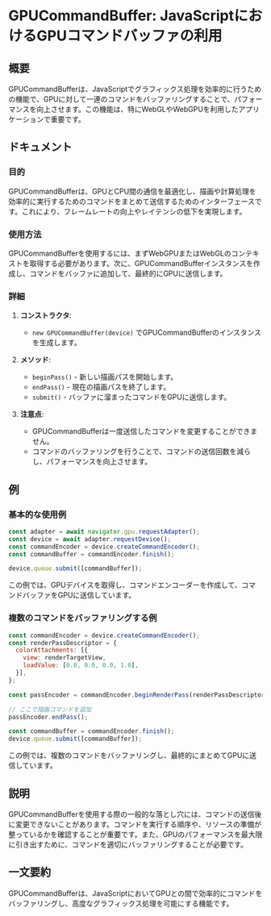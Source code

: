 <!--
Meta Description: # GPUCommandBuffer: JavaScriptにおけるGPUコマンドバッファの利用 ## 概要 GPUCommandBufferは、JavaScriptでグラフィックス処理を効率的に行うための機能で、GPUに対して一連のコマンドをバッファリングすることで、パフォーマンスを向上させます。...
Meta Keywords: const, device, commandencoder, commandbuffer, gpucommandbufferは
-->

# GPUCommandBuffer: JavaScriptにおけるGPUコマンドバッファの利用

## 概要
GPUCommandBufferは、JavaScriptでグラフィックス処理を効率的に行うための機能で、GPUに対して一連のコマンドをバッファリングすることで、パフォーマンスを向上させます。この機能は、特にWebGLやWebGPUを利用したアプリケーションで重要です。

## ドキュメント

### 目的
GPUCommandBufferは、GPUとCPU間の通信を最適化し、描画や計算処理を効率的に実行するためのコマンドをまとめて送信するためのインターフェースです。これにより、フレームレートの向上やレイテンシの低下を実現します。

### 使用方法
GPUCommandBufferを使用するには、まずWebGPUまたはWebGLのコンテキストを取得する必要があります。次に、GPUCommandBufferインスタンスを作成し、コマンドをバッファに追加して、最終的にGPUに送信します。

### 詳細
1. **コンストラクタ**: 
   - `new GPUCommandBuffer(device)` でGPUCommandBufferのインスタンスを生成します。
   
2. **メソッド**:
   - `beginPass()` - 新しい描画パスを開始します。
   - `endPass()` - 現在の描画パスを終了します。
   - `submit()` - バッファに溜まったコマンドをGPUに送信します。

3. **注意点**:
   - GPUCommandBufferは一度送信したコマンドを変更することができません。
   - コマンドのバッファリングを行うことで、コマンドの送信回数を減らし、パフォーマンスを向上させます。

## 例

### 基本的な使用例

```javascript
const adapter = await navigator.gpu.requestAdapter();
const device = await adapter.requestDevice();
const commandEncoder = device.createCommandEncoder();
const commandBuffer = commandEncoder.finish();

device.queue.submit([commandBuffer]);
```

この例では、GPUデバイスを取得し、コマンドエンコーダーを作成して、コマンドバッファをGPUに送信しています。

### 複数のコマンドをバッファリングする例

```javascript
const commandEncoder = device.createCommandEncoder();
const renderPassDescriptor = {
  colorAttachments: [{
    view: renderTargetView,
    loadValue: [0.0, 0.0, 0.0, 1.0],
  }],
};

const passEncoder = commandEncoder.beginRenderPass(renderPassDescriptor);

// ここで描画コマンドを追加
passEncoder.endPass();

const commandBuffer = commandEncoder.finish();
device.queue.submit([commandBuffer]);
```

この例では、複数のコマンドをバッファリングし、最終的にまとめてGPUに送信しています。

## 説明

GPUCommandBufferを使用する際の一般的な落とし穴には、コマンドの送信後に変更できないことがあります。コマンドを実行する順序や、リソースの準備が整っているかを確認することが重要です。また、GPUのパフォーマンスを最大限に引き出すために、コマンドを適切にバッファリングすることが必要です。

## 一文要約
GPUCommandBufferは、JavaScriptにおいてGPUとの間で効率的にコマンドをバッファリングし、高度なグラフィックス処理を可能にする機能です。